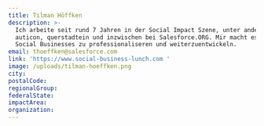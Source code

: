```yaml
---
title: Tilman Höffken
description: >-
  Ich arbeite seit rund 7 Jahren in der Social Impact Szene, unter anderem bei
  auticon, querstadtein und inzwischen bei Salesforce.ORG. Mir macht es Spaß,
  Social Businesses zu professionaliseren und weiterzuentwickeln.
email: thoeffken@salesforce.com
link: 'https://www.social-business-lunch.com '
image: /uploads/tilman-hoeffken.png
city:
postalCode:
regionalGroup:
federalState:
impactArea:
organization:
---
```


